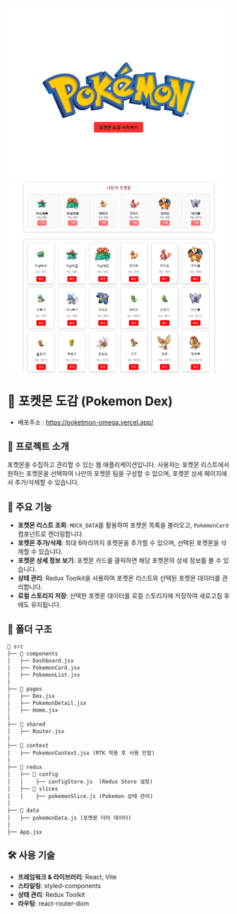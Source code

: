 ![alt text](image-2.png)
![alt text](image.png)

# 🐾 포켓몬 도감 (Pokemon Dex)

- 배포주소 : https://poketmon-omega.vercel.app/

## 📌 프로젝트 소개

포켓몬을 수집하고 관리할 수 있는 웹 애플리케이션입니다. 사용자는 포켓몬 리스트에서 원하는 포켓몬을 선택하여 나만의 포켓몬 팀을 구성할 수 있으며, 포켓몬 상세 페이지에서 추가/삭제할 수 있습니다.

## 🚀 주요 기능

- **포켓몬 리스트 조회**: `MOCK_DATA`를 활용하여 포켓몬 목록을 불러오고, `PokemonCard` 컴포넌트로 렌더링합니다.
- **포켓몬 추가/삭제**: 최대 6마리까지 포켓몬을 추가할 수 있으며, 선택된 포켓몬을 삭제할 수 있습니다.
- **포켓몬 상세 정보 보기**: 포켓몬 카드를 클릭하면 해당 포켓몬의 상세 정보를 볼 수 있습니다.
- **상태 관리**: Redux Toolkit을 사용하여 포켓몬 리스트와 선택된 포켓몬 데이터를 관리합니다.
- **로컬 스토리지 저장**: 선택한 포켓몬 데이터를 로컬 스토리지에 저장하여 새로고침 후에도 유지됩니다.

## 📁 폴더 구조

```
📂 src
├── 📂 components
│   ├── Dashboard.jsx
│   ├── PokemonCard.jsx
│   ├── PokemonList.jsx
│
├── 📂 pages
│   ├── Dex.jsx
│   ├── PokemonDetail.jsx
│   ├── Home.jsx
│
├── 📂 shared
│   ├── Router.jsx
│
├── 📂 context
│   ├── PokemonContext.jsx (RTK 적용 후 사용 안함)
│
├── 📂 redux
│   ├── 📂 config
│   │    ├── configStore.js  (Redux Store 설정)
│   ├── 📂 slices
│   │    ├── pokemonSlice.js (Pokemon 상태 관리)
│
├── 📂 data
│   ├── pokemonData.js (포켓몬 더미 데이터)
│
├── App.jsx
```

## 🛠️ 사용 기술

- **프레임워크 & 라이브러리**: React, Vite
- **스타일링**: styled-components
- **상태 관리**: Redux Toolkit
- **라우팅**: react-router-dom

